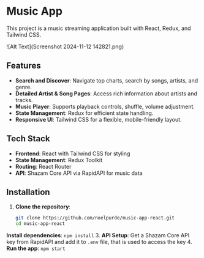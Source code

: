# Music App

This project is a music streaming application built with React, Redux, and Tailwind CSS.

![Alt Text](Screenshot 2024-11-12 142821.png)

## Features

- **Search and Discover**: Navigate top charts, search by songs, artists, and genre.
- **Detailed Artist & Song Pages**: Access rich information about artists and tracks.
- **Music Player**: Supports playback controls, shuffle, volume adjustment.
- **State Management**: Redux for efficient state handling.
- **Responsive UI**: Tailwind CSS for a flexible, mobile-friendly layout.

## Tech Stack

- **Frontend**: React with Tailwind CSS for styling
- **State Management**: Redux Toolkit
- **Routing**: React Router
- **API**: Shazam Core API via RapidAPI for music data

## Installation

1. **Clone the repository**:
   ```bash
   git clone https://github.com/noelpurde/music-app-react.git
   cd music-app-react
   ```
**Install dependencies**: `npm install`
3. **API Setup**: Get a Shazam Core API key from RapidAPI and add it to `.env` file, that is used to access the key
4. **Run the app**: `npm start`
